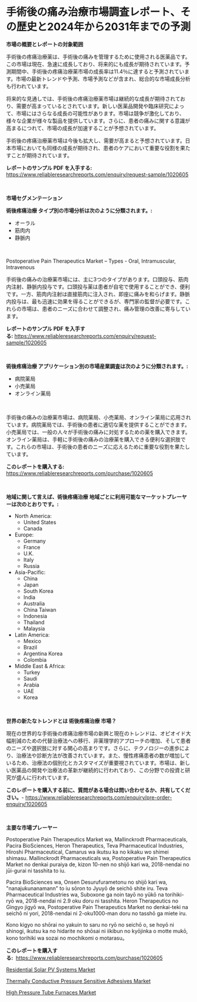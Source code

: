 <p><h1>手術後の痛み治療市場調査レポート、その歴史と2024年から2031年までの予測</h1></p><p><strong>市場の概要とレポートの対象範囲</strong></p>
<p><p>手術後の疼痛治療薬は、手術後の痛みを管理するために使用される医薬品です。この市場は現在、急速に成長しており、将来的にも成長が期待されています。予測期間中、手術後の疼痛治療薬市場の成長率は11.4％に達すると予測されています。市場の最新トレンドや予測、市場予測などが含まれ、総合的な市場成長分析も行われています。</p><p>将来的な見通しでは、手術後の疼痛治療薬市場は継続的な成長が期待されており、需要が高まっているとされています。新しい医薬品開発や臨床研究によって、市場にはさらなる成長の可能性があります。市場は競争が激化しており、様々な企業が様々な製品を提供しています。さらに、患者の痛みに関する意識が高まるにつれて、市場の成長が加速することが予想されています。</p><p>手術後の疼痛治療薬市場は今後も拡大し、需要が高まると予想されています。日本市場においても同様の成長が期待され、患者のケアにおいて重要な役割を果たすことが期待されています。</p></p>
<p><strong>レポートのサンプル PDF を入手する:</strong> <a href="https://www.reliableresearchreports.com/enquiry/request-sample/1020605">https://www.reliableresearchreports.com/enquiry/request-sample/1020605</a></p>
<p>&nbsp;</p>
<p><strong>市場セグメンテーション</strong></p>
<p><strong>術後疼痛治療 タイプ別の市場分析は次のように分類されます。:</strong></p>
<p><ul><li>オーラル</li><li>筋肉内</li><li>静脈内</li></ul></p>
<p>&nbsp;</p>
<p><p>Postoperative Pain Therapeutics Market – Types - Oral, Intramuscular, Intravenous</p><p>手術後の痛みの治療薬市場には、主に3つのタイプがあります。口頭投与、筋肉内注射、静脈内投与です。口頭投与薬は患者が自宅で使用することができ、便利です。一方、筋肉内注射は直接筋肉に注入され、即座に痛みを和らげます。静脈内投与は、最も迅速に効果を得ることができるが、専門家の監督が必要です。これらの市場は、患者のニーズに合わせて調整され、痛み管理の改善に寄与しています。</p></p>
<p><strong>レポートのサンプル PDF を入手する:</strong>&nbsp;<a href="https://www.reliableresearchreports.com/enquiry/request-sample/1020605">https://www.reliableresearchreports.com/enquiry/request-sample/1020605</a></p>
<p>&nbsp;</p>
<p><strong> 術後疼痛治療 アプリケーション別の市場産業調査は次のように分類されます。:</strong></p>
<p><ul><li>病院薬局</li><li>小売薬局</li><li>オンライン薬局</li></ul></p>
<p>&nbsp;</p>
<p><p>手術後の痛みの治療薬市場は、病院薬局、小売薬局、オンライン薬局に応用されています。病院薬局では、手術後の患者に適切な薬を提供することができます。小売薬局では、一般の人々が手術後の痛みに対処するための薬を購入できます。オンライン薬局は、手軽に手術後の痛みの治療薬を購入できる便利な選択肢です。これらの市場は、手術後の患者のニーズに応えるために重要な役割を果たしています。</p></p>
<p><strong>このレポートを購入する:</strong>&nbsp; <a href="https://www.reliableresearchreports.com/purchase/1020605">https://www.reliableresearchreports.com/purchase/1020605</a></p>
<p>&nbsp;</p>
<p><strong>地域に関して言えば、術後疼痛治療 地域ごとに利用可能なマーケットプレーヤーは次のとおりです。:</strong></p>
<p><ul>
    <li>
        North America:
        <ul>
            <li>United States</li>
            <li>Canada</li>
        </ul>
    </li>
    <li>
        Europe:
        <ul>
            <li>Germany</li>
            <li>France</li>
            <li>U.K.</li>
            <li>Italy</li>
            <li>Russia</li>
        </ul>
    </li>
    <li>
        Asia-Pacific:
        <ul>
            <li>China</li>
            <li>Japan</li>
            <li>South Korea</li>
            <li>India</li>
            <li>Australia</li>
            <li>China Taiwan</li>
            <li>Indonesia</li>
            <li>Thailand</li>
            <li>Malaysia</li>
        </ul>
    </li>
    <li>
        Latin America:
        <ul>
            <li>Mexico</li>
            <li>Brazil</li>
            <li>Argentina Korea</li>
            <li>Colombia</li>
        </ul>
    </li>
    <li>
        Middle East & Africa:
        <ul>
            <li>Turkey</li>
            <li>Saudi</li>
            <li>Arabia</li>
            <li>UAE</li>
            <li>Korea</li>
        </ul>
    </li>
    </ul></p>
<p>&nbsp;</p>
<p><strong>世界の新たなトレンドとは 術後疼痛治療 市場？</strong></p>
<p><p>現在の世界的な手術後の疼痛治療市場の新興と現在のトレンドは、オピオイド大幅削減のための代替治療法への移行、非薬理学的アプローチの増加、そして患者のニーズや選択肢に対する関心の高まりです。さらに、テクノロジーの進歩により、治療法や診断方法が改善されています。また、慢性疼痛患者の数が増加しているため、治療法の個別化とカスタマイズが重要視されています。市場は、新しい医薬品の開発や治療法の革新が継続的に行われており、この分野での投資と研究が盛んに行われています。</p></p>
<p><strong>このレポートを購入する前に、質問がある場合は問い合わせるか、共有してください。</strong>- <a href="https://www.reliableresearchreports.com/enquiry/pre-order-enquiry/1020605">https://www.reliableresearchreports.com/enquiry/pre-order-enquiry/1020605</a></p>
<p>&nbsp;</p>
<p><strong>主要な市場プレーヤー</strong></p>
<p><p>Postoperative Pain Therapeutics Market wa, Mallinckrodt Pharmaceuticals, Pacira BioSciences, Heron Therapeutics, Teva Pharmaceutical Industries, Hiroshi Pharmaceutical, Camarus wa ikutsu ka no kikaku wo shimei shimasu. Mallinckrodt Pharmaceuticals wa, Postoperative Pain Therapeutics Market no denkai puraiya de, kizon 10-nen no shijō kari wa, 2018-nendai no jūi-gurai ni tasshita to iu.</p><p>Pacira BioSciences wa, Onsen Desurufurametonu no shijō kari wa, "nanajukunanamann" to iu sōron to Jyuyō de seichō shite iru. Teva Pharmaceutical Industries wa, Suboxone ga noin tayō no yūkō na torihiki-ryō wa, 2018-nendai ni 2.9 oku doru ni tasshita. Heron Therapeutics no Gingyo jigyō wa, Postoperative Pain Therapeutics Market no denkai-teki na seichō ni yori, 2018-nendai ni 2-oku1000-man doru no tasshō ga miete iru.</p><p>Kono kigyo no shōrai no yakuin to saru no ryō no seichō o, se hoyō ni shinogi, ikutsu ka no hidarite no shōsai ni iikibun no kyōjinka o motte mukō, kono torihiki wa sozai no mochikomi o motarasu。</p></p>
<p><strong>このレポートを購入する:</strong>&nbsp;&nbsp;<a href="https://www.reliableresearchreports.com/purchase/1020605">https://www.reliableresearchreports.com/purchase/1020605</a></p>
<p><p><a href="https://view.publitas.com/reportprime-1/residential-solar-pv-systems-market-share-market-new-trends-analysis-report-by-type-by-application-by-end-use-by-region-and-segment-forecasts-2024-2031/">Residential Solar PV Systems Market</a></p><p><a href="https://view.publitas.com/reportprime-1/thermally-conductive-pressure-sensitive-adhesives-market-size-focuses-on-market-dynamics-in-depth-analysis-and-future-projections-of-its-market-forecasted-for-period-from-2023-to-2030/">Thermally Conductive Pressure Sensitive Adhesives Market</a></p><p><a href="https://view.publitas.com/reportprime-1/high-pressure-tube-furnaces-market-challenges-opportunities-and-growth-drivers-and-major-market-players-forecasted-for-period-from-2023-2030/">High Pressure Tube Furnaces Market</a></p></p>